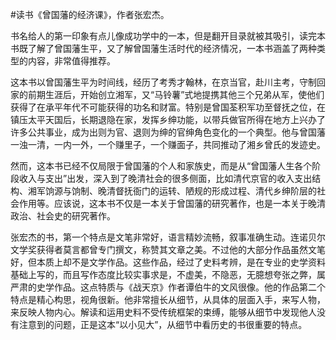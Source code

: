 \#读书《曾国藩的经济课》，作者张宏杰。

书名给人的第一印象有点儿像成功学中的一本，但是翻开目录就被其吸引，读完本书既了解了曾国藩生平，又了解曾国藩生活时代的经济情况，一本书涵盖了两种类型的内容，非常值得推荐。

这本书以曾国藩生平为时间线，经历了考秀才翰林，在京当官，赴川主考，守制回家的前期生涯后，开始创立湘军，又“马铃薯”式地提携其他三个兄弟从军，使他们获得了在承平年代不可能获得的功名和财富。特别是曾国荃积军功至督抚之位，在镇压太平天国后，长期退隐在家，发挥乡绅功能，以带兵做官所得在地方上兴办了许多公共事业，成为出则为官、退则为绅的官绅角色变化的一个典型。他与曾国藩一浊一清，一内一外，一个赚里子，一个赚面子，共同推动了湘乡曾氏的发迹史。

然而，这本书已经不仅局限于曾国藩的个人和家族史，而是从“曾国藩人生各个阶段收入与支出”出发，深入到了晚清社会的很多侧面，比如清代京官的收入支出结构、湘军饷源与饷制、晚清督抚衙门的运转、陋规的形成过程、清代乡绅阶层的社会作用等。应该说，这本书不仅是一本关于曾国藩的研究著作，也是一本关于晚清政治、社会史的研究著作。

张宏杰的书，第一个特点是文笔非常好，语言精妙流畅，叙事准确生动。连诺贝尔文学奖获得者莫言都曾专门撰文，称赞其文章之美。不过他的大部分作品虽然文笔好，但本质上却不是文学作品。这些作品，经过了史料考辨，是在专业的史学资料基础上写的，而且写作态度比较实事求是，不虚美，不隐恶，无臆想夸张之弊，属严肃的史学作品。这点特质与《战天京》作者谭伯牛的文风很像。他的作品第二个特点是精心构思，视角很新。他非常擅长从细节，从具体的层面入手，来写人物，来反映人物内心。解读和运用史料不受传统框架的束缚，能够从细节中发现他人没有注意到的问题，正是这本“以小见大”，从细节中看历史的书很重要的特点。

